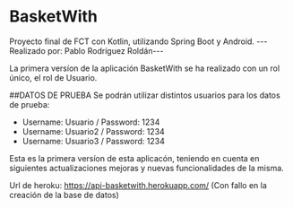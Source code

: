 # BasketWith
Proyecto final de FCT con Kotlin, utilizando Spring Boot y Android.
---Realizado por: Pablo Rodríguez Roldán---

La primera versíon de la aplicación BasketWith se ha realizado
con un rol único, el rol de Usuario.

##DATOS DE PRUEBA 
Se podrán utilizar distintos usuarios para los datos de prueba:
  - Username: Usuario / Password: 1234
  - Username: Usuario2 / Password: 1234
  - Username: Usuario3 / Password: 1234

Esta es la primera versíon de esta aplicacón, teniendo en cuenta en siguientes actualizaciones
mejoras y nuevas funcionalidades de la misma.

Url de heroku: https://api-basketwith.herokuapp.com/ (Con fallo en la creación de la base de datos)
